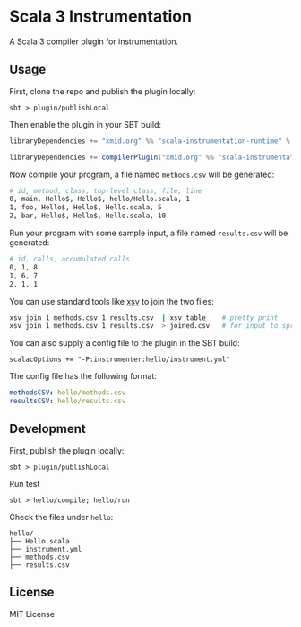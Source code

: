 # Scala 3 Instrumentation

A Scala 3 compiler plugin for instrumentation.

## Usage

First, clone the repo and publish the plugin locally:

```
sbt > plugin/publishLocal
```

Then enable the plugin in your SBT build:

``` scala
libraryDependencies += "xmid.org" %% "scala-instrumentation-runtime" % "0.1.0",

libraryDependencies += compilerPlugin("xmid.org" %% "scala-instrumentation-plugin" % "0.1.0")
```

Now compile your program, a file named `methods.csv` will be generated:

``` bash
# id, method, class, top-level class, file, line
0, main, Hello$, Hello$, hello/Hello.scala, 1
1, foo, Hello$, Hello$, Hello.scala, 5
2, bar, Hello$, Hello$, Hello.scala, 10
```

Run your program with some sample input, a file named `results.csv` will be generated:

``` bash
# id, calls, accumulated calls
0, 1, 8
1, 6, 7
2, 1, 1
```

You can use standard tools like [xsv](https://github.com/BurntSushi/xsv) to join the two files:

``` bash
xsv join 1 methods.csv 1 results.csv  | xsv table    # pretty print
xsv join 1 methods.csv 1 results.csv  > joined.csv   # for input to spreadsheet
```

You can also supply a config file to the plugin in the SBT build:

```
scalacOptions += "-P:instrumenter:hello/instrument.yml"
```

The config file has the following format:

``` yml
methodsCSV: hello/methods.csv
resultsCSV: hello/results.csv
```

## Development

First, publish the plugin locally:

```
sbt > plugin/publishLocal
```

Run test

```
sbt > hello/compile; hello/run
```

Check the files under `hello`:

```
hello/
├── Hello.scala
├── instrument.yml
├── methods.csv
├── results.csv
```

## License

MIT License
